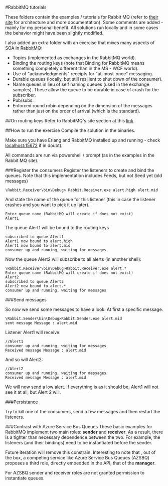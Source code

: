 #RabbitMQ tutorials

These folders contain the examples / tutorials for Rabbit MQ (refer to [their site](http://www.rabbitmq.com/tutorials/tutorial-one-dotnet.html) for architecture and more documentation). Some comments are added - mainly for my personal benefit. All solutions run locally and in some cases the behavior might have been slightly modified.


I also added an extra folder with an exercise that mixes many aspects of SOA in RabbitMQ:

* Topics (implemented as exchanges in the RabbitMQ world).
* Binding the routing keys (note that Binding for RabbitMQ means something completely different than in the MS - WCF world).
* Use of "acknowledgments" receipts for "at-most-once" messaging.
* Durable queues (locally, but still resilient to shut down of the consumer).
* Name queues in lieu of self naming queues (used in the exchange samples). These allow the queue to be durable in case of crash for the subscriber.
* Pub/subs.
* Enforced round robin depending on the dimension of the messages rather than just on the order of arrival (which is the standard).


##On routing keys
Refer to RabbitMQ's site section at this [link](https://www.rabbitmq.com/tutorials/tutorial-five-dotnet.html).

##How to run the exercise
Compile the solution in the binaries.

Make sure you have Erlang and RabbitMQ installed up and running - check [localhost:15672](localhost:15672) if in doubt).

All commands are run via powershell / prompt (as in the examples in the Rabbit MQ site).

###Register the consumers
Register the listeners to create and bind the queues. Note that this implementation includes Feeds, but not Seed yet (old messages)
	
	\Rabbit.Receiver\bin\Debug> Rabbit.Receiver.exe alert.high alert.mid

And state the name of the queue for this listener (this in case the listener crashes and you want to pick it up later).

	Enter queue name (RabbitMQ will create if does not exist)
	Alert1


The queue Alert1 will be bound to the routing keys

	subscribed to queue Alert1
	Alert1 now bound to alert.high
	Alert1 now bound to alert.mid
	consumer up and running, waiting for messages

Now the queue Alert2 will subscribe to all alerts (in another shell):

	\Rabbit.Receiver\bin\Debug>Rabbit.Receiver.exe alert.*
	Enter queue name (RabbitMQ will create if does not exist)
	Alert2
	subscribed to queue Alert2
	Alert2 now bound to alert.*
	consumer up and running, waiting for messages

###Send messages

So now we send some messages to have a look. At first a specific message.

	\Rabbit.Sender\bin\Debug>Rabbit.Sender.exe alert.mid
	sent message Message : alert.mid


Listener Alert1 will receive:

	//Alert1
	consumer up and running, waiting for messages
	Received message Message : alert.mid

And so will Alert2:

	//Alert2
	consumer up and running, waiting for messages
	Received message Message : alert.mid


We will now send a low alert. If everything is as it should be, Alert1 will not see it at all, but Alert 2 will.

###Persistance

Try to kill one of the consumers, send a few messages and then restart the listeners.


###Contrast with Azure Service Bus Queues
These basic examples for RabbitMQ implement two main roles: **sender** and **receiver**. As a result, there is a tighter than necessary dependence between the two. For example, the listeners (and their bindings) need to be instantiated before the sender.

Future iteration will remove this constrain. Interesting to note that , out of the box, a competing service like Azure Service Bus Queues (AZSBQ) proposes a third role, directly embedded in the API, that of the **manager**.

For AZSBQ sender and receiver roles are not granted permission to instantiate queues. 













